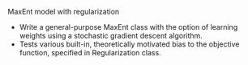 MaxEnt model with regularization

* Write a general-purpose MaxEnt class with the option of learning weights using a stochastic gradient descent algorithm.
* Tests various built-in, theoretically motivated bias to the objective function, specified in Regularization class.